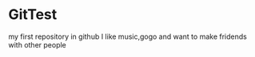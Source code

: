 # GitTest
my first repository in github
I like music,gogo and want to make fridends with other people

